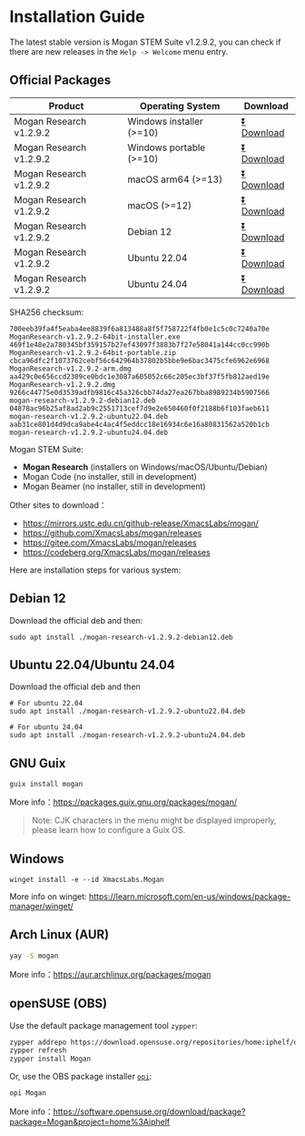 # Installation Guide
The latest stable version is Mogan STEM Suite v1.2.9.2, you can check if there are new releases in the `Help -> Welcome` menu entry.

## Official Packages
| Product | Operating System | Download |
|---------|-------|-----|
| Mogan Research v1.2.9.2 | Windows installer (>=10)| [⏬ Download](https://mirrors.ustc.edu.cn/github-release/XmacsLabs/mogan/v1.2.9.2/MoganResearch-v1.2.9.2-64bit-installer.exe) |
| Mogan Research v1.2.9.2 | Windows portable (>=10)| [⏬ Download](https://mirrors.ustc.edu.cn/github-release/XmacsLabs/mogan/v1.2.9.2/MoganResearch-v1.2.9.2-64bit-portable.zip) |
| Mogan Research v1.2.9.2 | macOS arm64 (>=13) | [⏬ Download](https://mirrors.ustc.edu.cn/github-release/XmacsLabs/mogan/v1.2.9.2/MoganResearch-v1.2.9.2-arm.dmg) |
| Mogan Research v1.2.9.2 | macOS (>=12) | [⏬ Download](https://mirrors.ustc.edu.cn/github-release/XmacsLabs/mogan/v1.2.9.2/MoganResearch-v1.2.9.2.dmg) |
| Mogan Research v1.2.9.2 | Debian 12 | [⏬ Download](https://mirrors.ustc.edu.cn/github-release/XmacsLabs/mogan/v1.2.9.2/mogan-research-v1.2.9.2-debian12.deb) |
| Mogan Research v1.2.9.2 | Ubuntu 22.04 | [⏬ Download](https://mirrors.ustc.edu.cn/github-release/XmacsLabs/mogan/v1.2.9.2/mogan-research-v1.2.9.2-ubuntu22.04.deb) |
| Mogan Research v1.2.9.2 | Ubuntu 24.04 | [⏬ Download](https://mirrors.ustc.edu.cn/github-release/XmacsLabs/mogan/v1.2.9.2/mogan-research-v1.2.9.2-ubuntu24.04.deb) |

SHA256 checksum:
```
700eeb39fa4f5eaba4ee8839f6a813488a8f5f758722f4fb0e1c5c0c7240a70e  MoganResearch-v1.2.9.2-64bit-installer.exe
469f1e48e2a780345bf359157b27ef43097f3883b7f27e58041a144cc0cc990b  MoganResearch-v1.2.9.2-64bit-portable.zip
cbca96dfc2f1073762cebf56c642964b37802b5bbe9e6bac3475cfe6962e6968  MoganResearch-v1.2.9.2-arm.dmg
aa429c0e656ccd2309ce0bdc1e3087a605052c66c205ec3bf37f5fb812aed19e  MoganResearch-v1.2.9.2.dmg
9266c44775e0d3539adfb9816c45a326cbb74da27ea267bba8989234b5907566  mogan-research-v1.2.9.2-debian12.deb
04878ac96b25af8ad2ab9c2551713cef7d9e2e650460f0f2188b6f103faeb611  mogan-research-v1.2.9.2-ubuntu22.04.deb
aab31ce801d4d9dca9abe4c4ac4f5eddcc18e16934c6e16a80831562a520b1cb  mogan-research-v1.2.9.2-ubuntu24.04.deb
```

Mogan STEM Suite:
+ **Mogan Research** (installers on Windows/macOS/Ubuntu/Debian)
+ Mogan Code (no installer, still in development)
+ Mogan Beamer (no installer, still in development)


Other sites to download：
+ https://mirrors.ustc.edu.cn/github-release/XmacsLabs/mogan/
+ https://github.com/XmacsLabs/mogan/releases
+ https://gitee.com/XmacsLabs/mogan/releases
+ https://codeberg.org/XmacsLabs/mogan/releases

Here are installation steps for various system:

## Debian 12
Download the official deb and then:
```
sudo apt install ./mogan-research-v1.2.9.2-debian12.deb
```
## Ubuntu 22.04/Ubuntu 24.04
Download the official deb and then
```
# For ubuntu 22.04
sudo apt install ./mogan-research-v1.2.9.2-ubuntu22.04.deb

# For ubuntu 24.04
sudo apt install ./mogan-research-v1.2.9.2-ubuntu24.04.deb
```

## GNU Guix
```
guix install mogan
```
More info：https://packages.guix.gnu.org/packages/mogan/

> Note: CJK characters in the menu might be displayed improperly, please learn how to configure a Guix OS.

## Windows
```
winget install -e --id XmacsLabs.Mogan
```
More info on winget: https://learn.microsoft.com/en-us/windows/package-manager/winget/

## Arch Linux (AUR)
```bash
yay -S mogan
```
More info：https://aur.archlinux.org/packages/mogan

## openSUSE (OBS)

Use the default package management tool `zypper`:

```bash
zypper addrepo https://download.opensuse.org/repositories/home:iphelf/openSUSE_Tumbleweed/home:iphelf.repo
zypper refresh
zypper install Mogan
```

Or, use the OBS package installer [`opi`](https://software.opensuse.org/package/opi):

```bash
opi Mogan
```

More info：https://software.opensuse.org/download/package?package=Mogan&project=home%3Aiphelf
